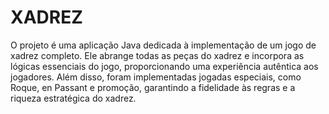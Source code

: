 # XADREZ

O projeto é uma aplicação Java dedicada à implementação de um jogo de xadrez completo. 
Ele abrange todas as peças do xadrez e incorpora as lógicas essenciais do jogo, 
proporcionando uma experiência autêntica aos jogadores. 
Além disso, foram implementadas jogadas especiais, como Roque, en Passant e promoção, 
garantindo a fidelidade às regras e a riqueza estratégica do xadrez.
